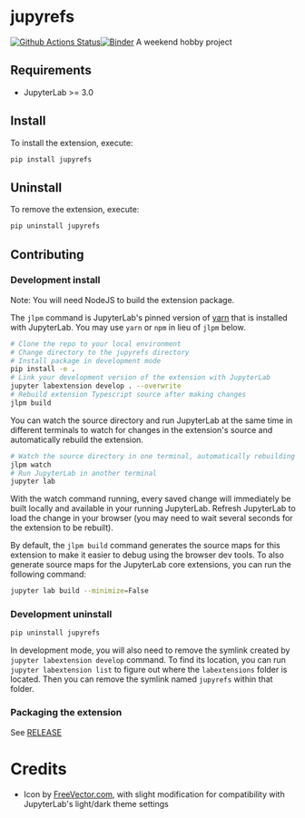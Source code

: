 # jupyrefs

[![Github Actions Status](https://github.com/emprice/jupyrefs/workflows/Build/badge.svg)](https://github.com/emprice/jupyrefs/actions/workflows/build.yml)[![Binder](https://mybinder.org/badge_logo.svg)](https://mybinder.org/v2/gh/emprice/jupyrefs/main?urlpath=lab)
A weekend hobby project

## Requirements

- JupyterLab >= 3.0

## Install

To install the extension, execute:

```bash
pip install jupyrefs
```

## Uninstall

To remove the extension, execute:

```bash
pip uninstall jupyrefs
```

## Contributing

### Development install

Note: You will need NodeJS to build the extension package.

The `jlpm` command is JupyterLab's pinned version of
[yarn](https://yarnpkg.com/) that is installed with JupyterLab. You may use
`yarn` or `npm` in lieu of `jlpm` below.

```bash
# Clone the repo to your local environment
# Change directory to the jupyrefs directory
# Install package in development mode
pip install -e .
# Link your development version of the extension with JupyterLab
jupyter labextension develop . --overwrite
# Rebuild extension Typescript source after making changes
jlpm build
```

You can watch the source directory and run JupyterLab at the same time in different terminals to watch for changes in the extension's source and automatically rebuild the extension.

```bash
# Watch the source directory in one terminal, automatically rebuilding when needed
jlpm watch
# Run JupyterLab in another terminal
jupyter lab
```

With the watch command running, every saved change will immediately be built locally and available in your running JupyterLab. Refresh JupyterLab to load the change in your browser (you may need to wait several seconds for the extension to be rebuilt).

By default, the `jlpm build` command generates the source maps for this extension to make it easier to debug using the browser dev tools. To also generate source maps for the JupyterLab core extensions, you can run the following command:

```bash
jupyter lab build --minimize=False
```

### Development uninstall

```bash
pip uninstall jupyrefs
```

In development mode, you will also need to remove the symlink created by `jupyter labextension develop`
command. To find its location, you can run `jupyter labextension list` to figure out where the `labextensions`
folder is located. Then you can remove the symlink named `jupyrefs` within that folder.

### Packaging the extension

See [RELEASE](RELEASE.md)

# Credits

 + Icon by [FreeVector.com](https://www.freevector.com/chemistry-symbols-vector-27726),
   with slight modification for compatibility with JupyterLab's light/dark theme settings

<!-- vim: set ft=markdown: -->
